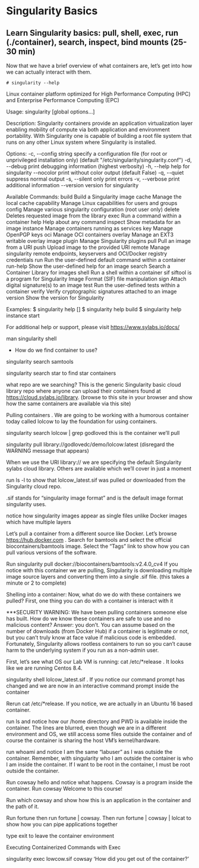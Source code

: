 # Singularity Basics

## Learn Singularity basics:  pull, shell, exec, run (./container), search, inspect, bind mounts (25-30 min) 

Now that we have a brief overview of what containers are, let’s get into how we can actually interact with them.   

`# singularity --help`

Linux container platform optimized for High Performance Computing (HPC) and
Enterprise Performance Computing (EPC)

Usage:
  singularity [global options...]

Description:
  Singularity containers provide an application virtualization layer enabling
  mobility of compute via both application and environment portability. With
  Singularity one is capable of building a root file system that runs on any 
  other Linux system where Singularity is installed.

Options:
  -c, --config string   specify a configuration file (for root or
                        unprivileged installation only) (default
                        "/etc/singularity/singularity.conf")
  -d, --debug           print debugging information (highest verbosity)
  -h, --help            help for singularity
      --nocolor         print without color output (default False)
  -q, --quiet           suppress normal output
  -s, --silent          only print errors
  -v, --verbose         print additional information
      --version         version for singularity

Available Commands:
  build       Build a Singularity image
  cache       Manage the local cache
  capability  Manage Linux capabilities for users and groups
  config      Manage various singularity configuration (root user only)
  delete      Deletes requested image from the library
  exec        Run a command within a container
  help        Help about any command
  inspect     Show metadata for an image
  instance    Manage containers running as services
  key         Manage OpenPGP keys
  oci         Manage OCI containers
  overlay     Manage an EXT3 writable overlay image
  plugin      Manage Singularity plugins
  pull        Pull an image from a URI
  push        Upload image to the provided URI
  remote      Manage singularity remote endpoints, keyservers and OCI/Docker registry credentials
  run         Run the user-defined default command within a container
  run-help    Show the user-defined help for an image
  search      Search a Container Library for images
  shell       Run a shell within a container
  sif         siftool is a program for Singularity Image Format (SIF) file manipulation
  sign        Attach digital signature(s) to an image
  test        Run the user-defined tests within a container
  verify      Verify cryptographic signatures attached to an image
  version     Show the version for Singularity

Examples:
  $ singularity help <command> [<subcommand>]
  $ singularity help build
  $ singularity help instance start


For additional help or support, please visit https://www.sylabs.io/docs/

man singularity shell

- How do we find container to use?   

singularity search samtools 

singularity search star to find star containers 

what repo are we searching?  This is the generic Singularity basic cloud library repo where anyone can upload their containers found at https://cloud.sylabs.io/library.  (browse to this site in your browser and show how the same containers are available via this site) 

Pulling containers .  We are going to be working with a humorous container today called lolcow to lay the foundation for using containers.   

singularity search lolcow | grep godloved this is the container we’ll pull 

singularity pull library://godlovedc/demo/lolcow:latest  (disregard the WARNING message that appears) 

When we use the URI library:// we are specifying the default Singularity sylabs cloud library.  Others are available which we’ll cover in just a moment 

run ls -l to show that lolcow_latest.sif was pulled or downloaded from the Singularity cloud repo. 

.sif stands for “singularity image format” and is the default image format singularity uses.   

notice how singularity images appear as single files unlike Docker images which have multiple layers  

Let’s pull a container from a different source like Docker.  Let’s browse https://hub.docker.com .  Search for bamtools and select the official biocontainers/bamtools image.  Select the “Tags” link to show how you can pull various versions of the software. 

Run singularity pull docker://biocontainers/bamtools:v2.4.0_cv4  If you notice with this container we are pulling, Singularity is downloading multiple image source layers and converting them into a single .sif file.  (this takes a minute or 2 to complete) 

Shelling into a container:  Now, what do we do with these containers we pulled?  First, one thing you can do with a container is interact with it 

***SECURITY WARNING:  We have been pulling containers someone else has built.  How do we know these containers are safe to use and no malicious content?  Answer:  you don’t.  You can assume based on the number of downloads (from Docker Hub) if a container is legitimate or not, but you can’t truly know at face value if malicious code is embedded.  Fortunately, Singularity allows rootless containers to run so you can’t cause harm to the underlying system if you run as a non-admin user.   

First, let’s see what OS our  Lab VM is running:  cat /etc/*release .  It looks like we are running Centos 8.4. 

singularity shell lolcow_latest.sif .   If you notice our command prompt has changed and we are now in an interactive command prompt inside the container 

Rerun cat /etc/*release.  If you notice, we are actually in an Ubuntu 16 based container.   

run ls and notice how our /home directory and PWD is available inside the container.  The lines are blurred, even though we are in a different environment and OS, we still access some files outside the container and of course the container is sharing the host VM’s kernel/hardware. 

run whoami and notice I am the same “labuser” as I was outside the container.  Remember, with singularity who I am outside the container is who I am inside the container.  If I want to be root in the container, I must be root outside the container.  

Run cowsay hello and notice what happens.  Cowsay is a program inside the container.  Run cowsay Welcome to this course! 

Run which cowsay and show how this is an application in the container and the path of it.   

Run fortune then run fortune | cowsay.  Then run fortune | cowsay | lolcat to show how you can pipe applications together 

type exit to leave the container environment 

Executing Containerized Commands with Exec 

singularity exec lowcow.sif cowsay ‘How did you get out of the container?’
